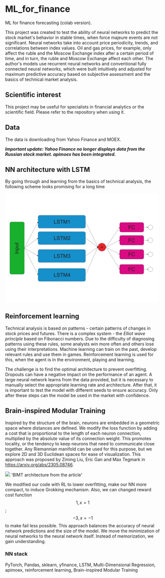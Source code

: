 # ML_for_finance
ML for finance forecasting (colab version).

This project was created to test the ability of neural networks to predict the stock market's behavior in stable times, when force majeure events are not significant. Neural networks take into account price periodicity, trends, and correlations between index values. Oil and gas prices, for example, only affect the ruble and the Moscow Exchange index after a certain period of time, and in turn, the ruble and Moscow Exchange affect each other. The author's models use recurrent neural networks and conventional fully connected neural networks, which were built intuitively and adjusted for maximum predictive accuracy based on subjective assessment and the basics of technical market analysis.

## Scientific interest
This project may be useful for specialists in financial analytics or the scientific field. Please refer to the repository when using it.

## Data
The data is downloading from Yahoo Finance and MOEX. 


***Important update: Yahoo Finance no longer displays data from the Russian stock market.  apimoex has been integrated.*** 

## NN architecture with LSTM
By going through and learning from the basics of technical analysis, the following scheme looks promising for a long time 

<img src="./Finance5.png"  width="500" 
     height=auto>

## Reinforcement learning 
Technical analysis is based on patterns - certain patterns of changes in stock prices and futures. There is a complex system - the *Elliot wave principle* based on Fibonacci numbers. Due to the difficulty of diagnosing patterns using these rules, some analysts win more often and others lose using their interpretations. Machine learning can train on the past, develop relevant rules and use them in games. Reinforcement learning is used for this, when the agent is in the environment, playing and learning.

The challenge is to find the optimal architecture to prevent overfitting. Dropouts can have a negative impact on the performance of an agent. A large neural network learns from the data provided, but it is necessary to manually select the appropriate learning rate and architecture. After that, it is important to test the model with different seeds to ensure accuracy. Only after these steps can the model be used in the market with confidence.

## Brain-inspired Modular Training
Inspired by the structure of the brain, neurons are embedded in a geometric space where distances are defined. We modify the loss function by adding a cost that is proportional to the length of each neuron connection, multiplied by the absolute value of its connection weight. This promotes locality, or the tendency to keep neurons that need to communicate close together. Any Riemannian manifold can be used for this purpose, but we explore 2D and 3D Euclidean spaces for ease of visualization. This approach was proposed by Ziming Liu, Eric Gan and Max Tegmark in https://arxiv.org/abs/2305.08746.


<img src="https://github.com/user-attachments/assets/2e63db9e-e044-4898-ba12-2331ed27fedf"  width="500" 
     height=auto> 'BIMT architecture from the article'



We modified our code with RL to lower overfitting, make our NN more compact, to induce Grokking mechanism. Also, we can changed reward cost function 
 $$1, x = 1$$; $$-3, x = -1$$ to make fail less possible. This approach balances the accuracy of neural network predictions and the size of the model. We move the minimization of neural networks to the neural network itself. Instead of memorization, we gain understanding.


### NN stack 
PyTorch, Pandas, sklearn, yfinance, LSTM, Multi-Dimensional Regression, apimoex, reinforcement learning, Brain-inspired Modular Training



